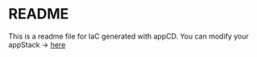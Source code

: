 # README
This is a readme file for IaC generated with appCD.
You can modify your appStack -> [here](http://cloud.appcd.io/appstacks/7627e92c-a33a-4b20-bb50-1880d10aa37a)
